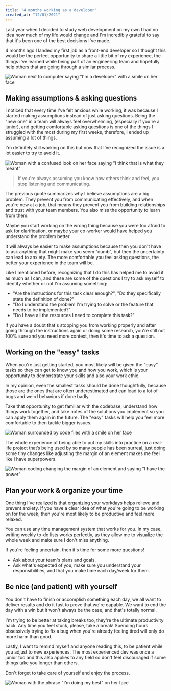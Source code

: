 ```yaml
---
title: "4 months working as a developer"
created_at: "12/01/2021"
---
```


Last year when I decided to study web development on my own I had no idea how much of my life would change and I'm incredibly grateful to say that it's been one of the best decisions I've made.

4 months ago I landed my first job as a front-end developer so I thought this would be the perfect opportunity to share a little bit of my experience, the things I've learned while being part of an engineering team and hopefully help others that are going through a similar process.

![Woman next to computer saying "I'm a developer" with a smile on her face](../../images/journal/4-months-as-a-dev.png)

## Making assumptions & asking questions

I noticed that every time I've felt anxious while working, it was because I started making assumptions instead of just asking questions. Being the "new one" in a team will always feel overwhelming, (especially if you're a junior), and getting comfortable asking questions is one of the things I struggled with the most during my first weeks, therefore, I ended up assuming a lot of things.

I'm definitely still working on this but now that I've recognized the issue is a lot easier to try to avoid it.

![Woman with a confused look on her face saying "I think that is what they meant"](../../images/journal/4-months-as-a-dev-2.png)

> If you're always assuming you know how others think and feel, you stop listening and communicating.

The previous quote summarizes why I believe assumptions are a big problem. They prevent you from communicating effectively, and when you're new at a job, that means they prevent you from building relationships and trust with your team members. You also miss the opportunity to learn from them.

Maybe you start working on the wrong thing because you were too afraid to ask for clarification, or maybe your co-worker would have helped you understand the problem better.

It will always be easier to make assumptions because then you don't have to ask anything that might make you seem "dumb", but then the uncertainty can lead to anxiety. The more comfortable you feel asking questions, the better your experience in the team will be.

Like I mentioned before, recognizing that I do this has helped me to avoid it as much as I can, and these are some of the questions I try to ask myself to identify whether or not I'm assuming something:

- "Are the instructions for this task clear enough?", "Do they specifically state the definition of done?"
- "Do I understand the problem I'm trying to solve or the feature that needs to be implemented?"
- "Do I have all the resources I need to complete this task?"

If you have a doubt that's stopping you from working properly and after going through the instructions again or doing some research, you're still not 100% sure and you need more context, then it's time to ask a question.

## Working on the "easy" tasks

When you're just getting started, you most likely will be given the "easy" tasks so they can get to know you and how you work, which is your opportunity to demonstrate your skills and also your work ethic.

In my opinion, even the smallest tasks should be done thoughtfully, because those are the ones that are often underestimated and can lead to a lot of bugs and weird behaviors if done badly.

Take that opportunity to get familiar with the codebase, understand how things work together, and take notes of the solutions you implement so you can apply them again in the future. The "easy" tasks will help you feel more comfortable to then tackle bigger issues.

![Woman surrounded by code files with a smile on her face](../../images/journal/4-months-as-a-dev-3.png)

The whole experience of being able to put my skills into practice on a real-life project that’s being used by so many people has been surreal, just doing some tiny changes like adjusting the margin of an element makes me feel like I have superpowers.

![Woman coding changing the margin of an element and saying "I have the power"](../../images/journal/4-months-as-a-dev-4.png)

## Plan your work & organize your time

One thing I've realized is that organizing your workdays helps relieve and prevent anxiety. If you have a clear idea of what you're going to be working on for the week, then you're most likely to be productive and feel more relaxed.

You can use any time management system that works for you. In my case, writing weekly to-do lists works perfectly, as they allow me to visualize the whole week and make sure I don't miss anything.

If you're feeling uncertain, then it's time for some more questions!

- Ask about your team's plans and goals.
- Ask what's expected of you, make sure you understand your responsibilities, and that you make time each day/week for them.

## Be nice (and patient) with yourself

You don't have to finish or accomplish something each day, we all want to deliver results and do it fast to prove that we're capable. We want to end the day with a win but it won't always be the case, and that's totally normal.

I'm trying to be better at taking breaks too, they're the ultimate productivity hack. Any time you feel stuck, please, take a break! Spending hours obsessively trying to fix a bug when you're already feeling tired will only do more harm than good.

Lastly, I want to remind myself and anyone reading this, to be patient while you adjust to new experiences. The most experienced dev was once a junior too and this also applies to any field so don't feel discouraged if some things take you longer than others.

Don't forget to take care of yourself and enjoy the process.

![Woman with the phrase "I'm doing my best" on her face](../../images/journal/4-months-as-a-dev-5.png)

